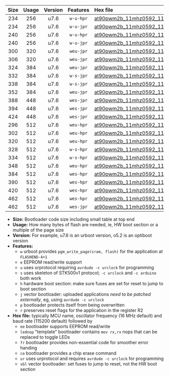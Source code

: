 |Size|Usage|Version|Features|Hex file|
|:-:|:-:|:-:|:-:|:--|
|234|256|u7.6|`w-u-hpr`|[at90pwm2b_11mhz0592_115200bps_ur.hex](https://raw.githubusercontent.com/stefanrueger/urboot/main/bootloaders/at90pwm2b/fcpu_11mhz0592/115200_bps/at90pwm2b_11mhz0592_115200bps_ur.hex)|
|234|256|u7.6|`w-u-jpr`|[at90pwm2b_11mhz0592_115200bps_ur_vbl.hex](https://raw.githubusercontent.com/stefanrueger/urboot/main/bootloaders/at90pwm2b/fcpu_11mhz0592/115200_bps/at90pwm2b_11mhz0592_115200bps_ur_vbl.hex)|
|240|256|u7.6|`w-u-hpr`|[at90pwm2b_11mhz0592_115200bps_lednop_ur.hex](https://raw.githubusercontent.com/stefanrueger/urboot/main/bootloaders/at90pwm2b/fcpu_11mhz0592/115200_bps/at90pwm2b_11mhz0592_115200bps_lednop_ur.hex)|
|240|256|u7.6|`w-u-jpr`|[at90pwm2b_11mhz0592_115200bps_lednop_ur_vbl.hex](https://raw.githubusercontent.com/stefanrueger/urboot/main/bootloaders/at90pwm2b/fcpu_11mhz0592/115200_bps/at90pwm2b_11mhz0592_115200bps_lednop_ur_vbl.hex)|
|300|320|u7.6|`weu-jpr`|[at90pwm2b_11mhz0592_115200bps_ee_ur_vbl.hex](https://raw.githubusercontent.com/stefanrueger/urboot/main/bootloaders/at90pwm2b/fcpu_11mhz0592/115200_bps/at90pwm2b_11mhz0592_115200bps_ee_ur_vbl.hex)|
|306|320|u7.6|`weu-jpr`|[at90pwm2b_11mhz0592_115200bps_ee_lednop_ur_vbl.hex](https://raw.githubusercontent.com/stefanrueger/urboot/main/bootloaders/at90pwm2b/fcpu_11mhz0592/115200_bps/at90pwm2b_11mhz0592_115200bps_ee_lednop_ur_vbl.hex)|
|324|384|u7.6|`weu-jpr`|[at90pwm2b_11mhz0592_115200bps_ee_lednop_fr_ur_vbl.hex](https://raw.githubusercontent.com/stefanrueger/urboot/main/bootloaders/at90pwm2b/fcpu_11mhz0592/115200_bps/at90pwm2b_11mhz0592_115200bps_ee_lednop_fr_ur_vbl.hex)|
|332|384|u7.6|`w-s-jpr`|[at90pwm2b_11mhz0592_115200bps_vbl.hex](https://raw.githubusercontent.com/stefanrueger/urboot/main/bootloaders/at90pwm2b/fcpu_11mhz0592/115200_bps/at90pwm2b_11mhz0592_115200bps_vbl.hex)|
|338|384|u7.6|`w-s-jpr`|[at90pwm2b_11mhz0592_115200bps_lednop_vbl.hex](https://raw.githubusercontent.com/stefanrueger/urboot/main/bootloaders/at90pwm2b/fcpu_11mhz0592/115200_bps/at90pwm2b_11mhz0592_115200bps_lednop_vbl.hex)|
|352|384|u7.6|`weu-jpr`|[at90pwm2b_11mhz0592_115200bps_ee_lednop_fr_ce_ur_vbl.hex](https://raw.githubusercontent.com/stefanrueger/urboot/main/bootloaders/at90pwm2b/fcpu_11mhz0592/115200_bps/at90pwm2b_11mhz0592_115200bps_ee_lednop_fr_ce_ur_vbl.hex)|
|388|448|u7.6|`wes-jpr`|[at90pwm2b_11mhz0592_115200bps_ee_vbl.hex](https://raw.githubusercontent.com/stefanrueger/urboot/main/bootloaders/at90pwm2b/fcpu_11mhz0592/115200_bps/at90pwm2b_11mhz0592_115200bps_ee_vbl.hex)|
|394|448|u7.6|`wes-jpr`|[at90pwm2b_11mhz0592_115200bps_ee_lednop_vbl.hex](https://raw.githubusercontent.com/stefanrueger/urboot/main/bootloaders/at90pwm2b/fcpu_11mhz0592/115200_bps/at90pwm2b_11mhz0592_115200bps_ee_lednop_vbl.hex)|
|424|448|u7.6|`wes-jpr`|[at90pwm2b_11mhz0592_115200bps_ee_lednop_fr_vbl.hex](https://raw.githubusercontent.com/stefanrueger/urboot/main/bootloaders/at90pwm2b/fcpu_11mhz0592/115200_bps/at90pwm2b_11mhz0592_115200bps_ee_lednop_fr_vbl.hex)|
|296|512|u7.6|`weu-hpr`|[at90pwm2b_11mhz0592_115200bps_ee_ur.hex](https://raw.githubusercontent.com/stefanrueger/urboot/main/bootloaders/at90pwm2b/fcpu_11mhz0592/115200_bps/at90pwm2b_11mhz0592_115200bps_ee_ur.hex)|
|302|512|u7.6|`weu-hpr`|[at90pwm2b_11mhz0592_115200bps_ee_lednop_ur.hex](https://raw.githubusercontent.com/stefanrueger/urboot/main/bootloaders/at90pwm2b/fcpu_11mhz0592/115200_bps/at90pwm2b_11mhz0592_115200bps_ee_lednop_ur.hex)|
|320|512|u7.6|`weu-hpr`|[at90pwm2b_11mhz0592_115200bps_ee_lednop_fr_ur.hex](https://raw.githubusercontent.com/stefanrueger/urboot/main/bootloaders/at90pwm2b/fcpu_11mhz0592/115200_bps/at90pwm2b_11mhz0592_115200bps_ee_lednop_fr_ur.hex)|
|328|512|u7.6|`w-s-hpr`|[at90pwm2b_11mhz0592_115200bps.hex](https://raw.githubusercontent.com/stefanrueger/urboot/main/bootloaders/at90pwm2b/fcpu_11mhz0592/115200_bps/at90pwm2b_11mhz0592_115200bps.hex)|
|334|512|u7.6|`w-s-hpr`|[at90pwm2b_11mhz0592_115200bps_lednop.hex](https://raw.githubusercontent.com/stefanrueger/urboot/main/bootloaders/at90pwm2b/fcpu_11mhz0592/115200_bps/at90pwm2b_11mhz0592_115200bps_lednop.hex)|
|348|512|u7.6|`weu-hpr`|[at90pwm2b_11mhz0592_115200bps_ee_lednop_fr_ce_ur.hex](https://raw.githubusercontent.com/stefanrueger/urboot/main/bootloaders/at90pwm2b/fcpu_11mhz0592/115200_bps/at90pwm2b_11mhz0592_115200bps_ee_lednop_fr_ce_ur.hex)|
|384|512|u7.6|`wes-hpr`|[at90pwm2b_11mhz0592_115200bps_ee.hex](https://raw.githubusercontent.com/stefanrueger/urboot/main/bootloaders/at90pwm2b/fcpu_11mhz0592/115200_bps/at90pwm2b_11mhz0592_115200bps_ee.hex)|
|390|512|u7.6|`wes-hpr`|[at90pwm2b_11mhz0592_115200bps_ee_lednop.hex](https://raw.githubusercontent.com/stefanrueger/urboot/main/bootloaders/at90pwm2b/fcpu_11mhz0592/115200_bps/at90pwm2b_11mhz0592_115200bps_ee_lednop.hex)|
|420|512|u7.6|`wes-hpr`|[at90pwm2b_11mhz0592_115200bps_ee_lednop_fr.hex](https://raw.githubusercontent.com/stefanrueger/urboot/main/bootloaders/at90pwm2b/fcpu_11mhz0592/115200_bps/at90pwm2b_11mhz0592_115200bps_ee_lednop_fr.hex)|
|462|512|u7.6|`wes-hpr`|[at90pwm2b_11mhz0592_115200bps_ee_lednop_fr_ce.hex](https://raw.githubusercontent.com/stefanrueger/urboot/main/bootloaders/at90pwm2b/fcpu_11mhz0592/115200_bps/at90pwm2b_11mhz0592_115200bps_ee_lednop_fr_ce.hex)|
|462|512|u7.6|`wes-jpr`|[at90pwm2b_11mhz0592_115200bps_ee_lednop_fr_ce_vbl.hex](https://raw.githubusercontent.com/stefanrueger/urboot/main/bootloaders/at90pwm2b/fcpu_11mhz0592/115200_bps/at90pwm2b_11mhz0592_115200bps_ee_lednop_fr_ce_vbl.hex)|

- **Size:** Bootloader code size including small table at top end
- **Usage:** How many bytes of flash are needed, ie, HW boot section or a multiple of the page size
- **Version:** For example, u7.6 is an urboot version, o5.2 is an optiboot version
- **Features:**
  + `w` urboot provides `pgm_write_page(sram, flash)` for the application at `FLASHEND-4+1`
  + `e` EEPROM read/write support
  + `u` uses urprotocol requiring `avrdude -c urclock` for programming
  + `s` uses skeleton of STK500v1 protocol; `-c urclock` and `-c arduino` both work
  + `h` hardware boot section: make sure fuses are set for reset to jump to boot section
  + `j` vector bootloader: uploaded applications *need to be patched externally*, eg, using `avrdude -c urclock`
  + `p` bootloader protects itself from being overwritten
  + `r` preserves reset flags for the application in the register R2
- **Hex file:** typically MCU name, oscillator frequency (16 MHz default) and baud rate (115200 default) followed by
  + `ee` bootloader supports EEPROM read/write
  + `lednop` "template" bootloader contains `mov rx,rx` nops that can be replaced to toggle LEDs
  + `fr` bootloader provides non-essential code for smoother error handing
  + `ce` bootloader provides a chip erase command
  + `ur` uses urprotocol and requires `avrdude -c urclock` for programming
  + `vbl` vector bootloader: set fuses to jump to reset, not the HW boot section
